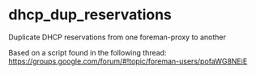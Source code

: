 # dhcp_dup_reservations
Duplicate DHCP reservations from one foreman-proxy to another

Based on a script found in the following thread: https://groups.google.com/forum/#!topic/foreman-users/pofaWG8NEiE
